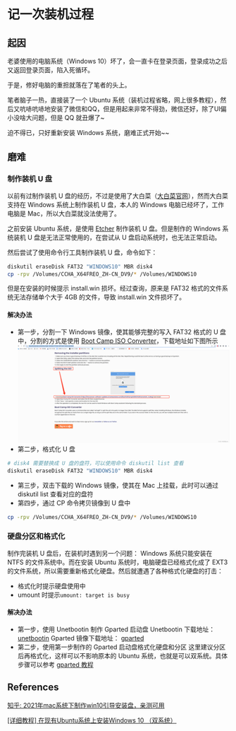 # 记一次装机过程

## 起因
老婆使用的电脑系统（Windows 10）坏了，会一直卡在登录页面，登录成功之后又返回登录页面，陷入死循环。

于是，修好电脑的重担就落在了笔者的头上。

笔者脑子一热，直接装了一个 Ubuntu 系统（装机过程省略，网上很多教程），然后又吭哧吭哧地安装了微信和QQ，但是用起来非常不得劲，微信还好，除了UI偏小没啥大问题，但是 QQ 就丑爆了~

迫不得已，只好重新安装 Windows 系统，磨难正式开始~~

## 磨难
### 制作装机 U 盘
以前有过制作装机 U 盘的经历，不过是使用了大白菜（[大白菜官网](https://www.dabaicai.com/)），然而大白菜支持在 Windows 系统上制作装机 U 盘，本人的 Windows 电脑已经坏了，工作电脑是 Mac，所以大白菜就没法使用了。

之前安装 Ubuntu 系统，是使用 [Etcher](https://www.balena.io/etcher/) 制作装机 U 盘。但是制作的 Windows 系统装机 U 盘是无法正常使用的，在尝试从 U 盘启动系统时，也无法正常启动。

然后尝试了使用命令行工具制作装机 U 盘，命令如下：
```bash
diskutil eraseDisk FAT32 "WINDOWS10" MBR disk4
cp -rpv /Volumes/CCHA_X64FREO_ZH-CN_DV9/* /Volumes/WINDOWS10
```
但是在安装的时候提示 install.win 损坏。经过查询，原来是 FAT32 格式的文件系统无法存储单个大于 4GB 的文件，导致 install.win 文件损坏了。

#### 解决办法
* 第一步，分割一下 Windows 镜像，使其能够完整的写入 FAT32 格式的 U 盘中，分割的方式是使用 [Boot Camp ISO Converter](https://twocanoes.com/using-larger-windows-10-isos-with-boot-camp-assistant/)，下载地址如下图所示
![boot camp ISO converter](/images/1d8bd35634d742c2ae211d508da82f13.png)
* 第二步，格式化 U 盘
```bash
# disk4 需要替换成 U 盘的盘符，可以使用命令 diskutil list 查看
diskutil eraseDisk FAT32 "WINDOWS10" MBR disk4
```
* 第三步，双击下载的 Windows 镜像，使其在 Mac 上挂载，此时可以通过 diskutil list 查看对应的盘符
* 第四步，通过 CP 命令拷贝镜像到 U 盘中
```bash
cp -rpv /Volumes/CCHA_X64FREO_ZH-CN_DV9/* /Volumes/WINDOWS10
```
### 硬盘分区和格式化
制作完装机 U 盘后，在装机时遇到另一个问题： Windows 系统只能安装在 NTFS 的文件系统中。而在安装 Ubuntu 系统时，电脑硬盘已经格式化成了 EXT3 的文件系统，所以需要重新格式化硬盘。然后就遭遇了各种格式化硬盘的打击：
* 格式化时提示硬盘使用中
* umount 时提示`umount: target is busy`
#### 解决办法
* 第一步，使用 Unetbootin 制作 Gparted 启动盘
Unetbootin 下载地址： [unetbootin](https://unetbootin.github.io/)
Gparted 镜像下载地址： [gparted](https://gparted.org/download.php)
* 第二步，使用第一步制作的 Gparted 启动盘格式化硬盘和分区
这里建议分区后再格式化，这样可以不影响原本的 Ubuntu 系统，也就是可以双系统。具体步骤可以参考 [gparted 教程](https://gparted.org/display-doc.php?name=moving-space-between-partitions)

## References
 [知乎: 2021年mac系统下制作win10引导安装盘，亲测可用](https://zhuanlan.zhihu.com/p/273305963)

 [[详细教程] 在现有Ubuntu系统上安装Windows 10 （双系统）](https://dalewushuang.blog.csdn.net/article/details/90475070)

